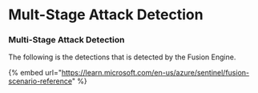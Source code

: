 # Mult-Stage Attack Detection

### Multi-Stage Attack Detection

The following is the detections that is detected by the Fusion Engine.

{% embed url="https://learn.microsoft.com/en-us/azure/sentinel/fusion-scenario-reference" %}
